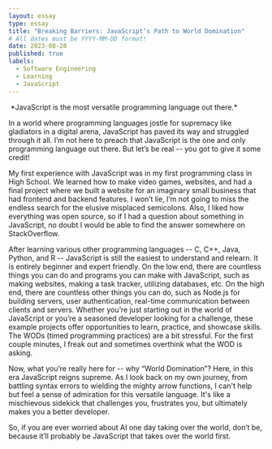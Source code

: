 ```yaml
---
layout: essay
type: essay
title: "Breaking Barriers: JavaScript’s Path to World Domination"
# All dates must be YYYY-MM-DD format!
date: 2023-08-28
published: true
labels:
  - Software Engineering
  - Learning
  - JavaScript
---
```

<img scr = "../img/igniting/javascript.png">
*JavaScript is the most versatile programming language out there.*

In a world where programming languages jostle for supremacy like gladiators in a digital arena, JavaScript has paved its way and struggled through it all. I’m not here to preach that JavaScript is the one and only programming language out there. But let’s be real -- you got to give it some credit! 

My first experience with JavaScript was in my first programming class in High School. We learned how to make video games, websites, and had a final project where we built a website for an imaginary small business that had frontend and backend features. I won’t lie, I’m not going to miss the endless search for the elusive misplaced semicolons. Also, I liked how everything was open source, so if I had a question about something in JavaScript, no doubt I would be able to find the answer somewhere on StackOverflow. 

After learning various other programming languages -- C, C++, Java, Python, and R -- JavaScript is still the easiest to understand and relearn. It is entirely beginner and expert friendly. On the low end, there are countless things you can do and programs you can make with JavaScript, such as making websites, making a task tracker, utilizing databases, etc. On the high end, there are countless other things you can do, such as Node.js for building servers, user authentication, real-time communication between clients and servers. Whether you’re just starting out in the world of JavaScript or you’re a seasoned developer looking for a challenge, these example projects offer opportunities to learn, practice, and showcase skills. The WODs (timed programming practices) are a bit stressful. For the first couple minutes, I freak out and sometimes overthink what the WOD is asking. 

Now, what you’re really here for -- why “World Domination”? Here, in this era JavaScript reigns supreme. As I look back on my own journey, from battling syntax errors to wielding the mighty arrow functions, I can't help but feel a sense of admiration for this versatile language. It's like a mischievous sidekick that challenges you, frustrates you, but ultimately makes you a better developer.

So, if you are ever worried about AI one day taking over the world, don’t be, because it’ll probably be JavaScript that takes over the world first. 


